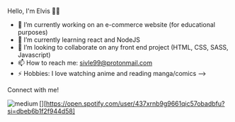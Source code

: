 Hello, I'm Elvis ✌🏼

- 🔭 I’m currently working on an e-commerce website (for educational purposes)
- 🌱 I’m currently learning react and NodeJS
- 👯 I’m looking to collaborate on any front end project (HTML, CSS, SASS, Javascript)
- 📫 How to reach me: sivle99@protonmail.com
- ⚡ Hobbies: I love watching anime and reading manga/comics
-->

Connect with me! 

[<img align="left" alt="medium" src="https://www.startpage.com/av/proxy-image?piurl=https%3A%2F%2Fencrypted-tbn0.gstatic.com%2Fimages%3Fq%3Dtbn%3AANd9GcSg7te1mVf-fKy8OPD75p-IZKC17iuza_SRZFtz14mliZRqgOY%26s&sp=1642704672Ta49cf6b5b9e1c97c24afda05f9187e292fde8bfe3be01c5c6a92f5088a9c0f31" />][https://open.spotify.com/user/437xrnb9g9661qic57obadbfu?si=dbeb6b1f2f944d58]
